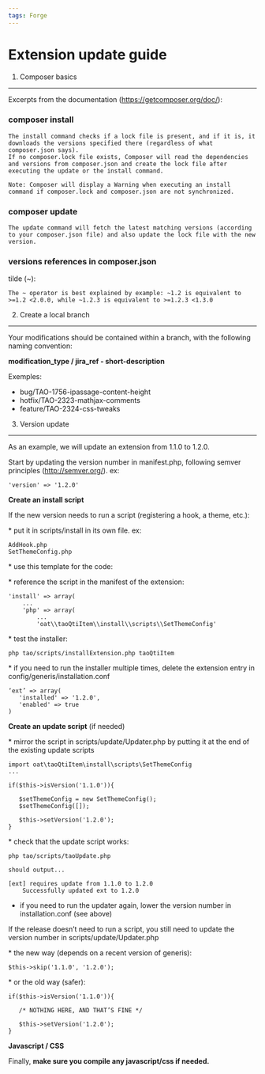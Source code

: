 ```yaml
---
tags: Forge
---
```


Extension update guide
======================

1. Composer basics
------------------

Excerpts from the documentation (https://getcomposer.org/doc/):

### composer install

    The install command checks if a lock file is present, and if it is, it downloads the versions specified there (regardless of what composer.json says).
    If no composer.lock file exists, Composer will read the dependencies and versions from composer.json and create the lock file after executing the update or the install command.

    Note: Composer will display a Warning when executing an install command if composer.lock and composer.json are not synchronized.

### composer update

    The update command will fetch the latest matching versions (according to your composer.json file) and also update the lock file with the new version.

### versions references in composer.json

tilde (\~):

    The ~ operator is best explained by example: ~1.2 is equivalent to >=1.2 <2.0.0, while ~1.2.3 is equivalent to >=1.2.3 <1.3.0

2. Create a local branch
------------------------

Your modifications should be contained within a branch, with the following naming convention:

**modification\_type / jira\_ref - short-description**

Exemples:

-   bug/TAO-1756-ipassage-content-height
-   hotfix/TAO-2323-mathjax-comments
-   feature/TAO-2324-css-tweaks

3. Version update
-----------------

As an example, we will update an extension from 1.1.0 to 1.2.0.

Start by updating the version number in manifest.php, following semver principles (http://semver.org/). ex:

    'version' => '1.2.0'

**Create an install script**

If the new version needs to run a script (registering a hook, a theme, etc.):

\* put it in scripts/install in its own file. ex:

    AddHook.php
    SetThemeConfig.php

\* use this template for the code:

\* reference the script in the manifest of the extension:

    'install' => array(
        ...
        'php' => array(
            ...
            'oat\\taoQtiItem\\install\\scripts\\SetThemeConfig'

\* test the installer:

    php tao/scripts/installExtension.php taoQtiItem

\* if you need to run the installer multiple times, delete the extension entry in config/generis/installation.conf

    ‘ext’ => array(
       'installed' => '1.2.0',
       'enabled' => true
    )

**Create an update script** (if needed)

\* mirror the script in scripts/update/Updater.php by putting it at the end of the existing update scripts

    import oat\taoQtiItem\install\scripts\SetThemeConfig
    ...

    if($this->isVersion('1.1.0')){

       $setThemeConfig = new SetThemeConfig();
       $setThemeConfig([]);

       $this->setVersion('1.2.0');
    }

\* check that the update script works:

    php tao/scripts/taoUpdate.php

    should output...

    [ext] requires update from 1.1.0 to 1.2.0
        Successfully updated ext to 1.2.0

-   if you need to run the updater again, lower the version number in installation.conf (see above)

If the release doesn’t need to run a script, you still need to update the version number in scripts/update/Updater.php

\* the new way (depends on a recent version of generis):

    $this->skip('1.1.0', '1.2.0');

\* or the old way (safer):

    if($this->isVersion('1.1.0')){

       /* NOTHING HERE, AND THAT’S FINE */

       $this->setVersion('1.2.0');
    }

**Javascript / CSS**

Finally, **make sure you compile any javascript/css if needed.**

